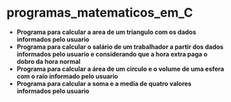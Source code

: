 # programas_matematicos_em_C
- **Programa para calcular a area de um triangulo com os dados informados pelo usuario**
- **Programa para calcular o salário de um trabalhador a partir dos dados informados pelo usuario e considerando que a hora extra paga o dobro da hora normal** 
- **Programa para calcular a área de um circulo e o volume de uma esfera com o raio informado pelo usuario**
- **Programa para calcular a soma e a media de quatro valores informados pelo usuario** 



